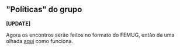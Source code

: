 ## "Políticas" do grupo

**[UPDATE]**

Agora os encontros serão feitos no formato do FEMUG, então da uma olhada [aqui](https://github.com/braziljs/femug) como funciona.

